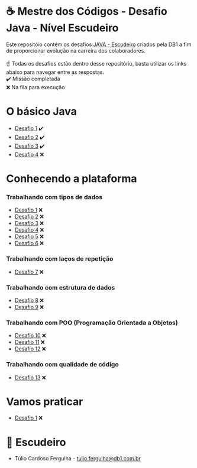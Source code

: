 # ☕ Mestre dos Códigos - Desafio Java - Nível Escudeiro

Este repositóio contém os desafios [JAVA - Escudeiro](https://db1group.github.io/mestre-dos-codigos/#/java) criados pela DB1 a fim de proporcionar evolução na carreira dos colaboradores.
</br>
</br>
☝ Todas os desafios estão dentro desse repositório, basta utilizar os links abaixo para navegar entre as respostas.
</br>
✔️ Missão completada
</br>
❌ Na fila para execução
</br>

# O básico Java

* [Desafio 1](https://github.com/tuliofergulha/java-mdc-escudeiro/blob/main/o-basico-java/desafio-1.md) ✔️
* [Desafio 2](https://github.com/tuliofergulha/java-mdc-escudeiro/blob/main/o-basico-java/desafio-2.md) ✔️
* [Desafio 3](https://github.com/tuliofergulha/java-mdc-escudeiro/blob/main/o-basico-java/desafio-3/desafio-3.md) ✔️
* [Desafio 4](https://github.com/tuliofergulha/java-mdc-escudeiro/tree/main/o-basico-java/desafio-4) ❌

# Conhecendo a plataforma

### Trabalhando com tipos de dados
* [Desafio 1]() ❌
* [Desafio 2]() ❌
* [Desafio 3]() ❌
* [Desafio 4]() ❌
* [Desafio 5]() ❌
* [Desafio 6]() ❌

### Trabalhando com laços de repetição
* [Desafio 7]() ❌

### Trabalhando com estrutura de dados
* [Desafio 8]() ❌
* [Desafio 9]() ❌

### Trabalhando com POO (Programação Orientada a Objetos)
* [Desafio 10]() ❌
* [Desafio 11]() ❌
* [Desafio 12]() ❌

### Trabalhando com qualidade de código
* [Desafio 13]() ❌

# Vamos praticar
* [Desafio 1]() ❌


# 🔰 Escudeiro 
* Túlio Cardoso Fergulha - <tulio.fergulha@db1.com.br>
